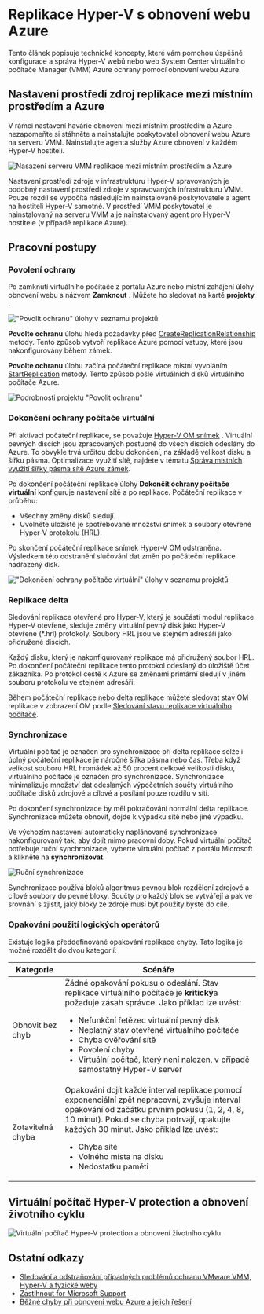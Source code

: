<properties
    pageTitle="Replikace Hyper-V s obnovení webu Azure | Microsoft Azure"
    description="Princip technické koncepty, které vám pomohou úspěšně instalace, konfigurace a správa obnovení webu Azure pomocí tohoto článku."
    services="site-recovery"
    documentationCenter=""
    authors="Rajani-Janaki-Ram"
    manager="mkjain"
    editor=""/>

<tags
    ms.service="site-recovery"
    ms.devlang="na"
    ms.topic="article"
    ms.tgt_pltfrm="na"
    ms.workload="storage-backup-recovery"
    ms.date="09/12/2016"
    ms.author="rajanaki"/>  


# <a name="hyper-v-replication-with-azure-site-recovery"></a>Replikace Hyper-V s obnovení webu Azure

Tento článek popisuje technické koncepty, které vám pomohou úspěšně konfigurace a správa Hyper-V webů nebo web System Center virtuálního počítače Manager (VMM) Azure ochrany pomocí obnovení webu Azure.

## <a name="setting-up-the-source-environment-for-replication-between-on-premises-and-azure"></a>Nastavení prostředí zdroj replikace mezi místním prostředím a Azure

V rámci nastavení havárie obnovení mezi místním prostředím a Azure nezapomeňte si stáhněte a nainstalujte poskytovatel obnovení webu Azure na serveru VMM. Nainstalujte agenta služby Azure obnovení v každém Hyper-V hostiteli.

![Nasazení serveru VMM replikace mezi místním prostředím a Azure](media/site-recovery-understanding-site-to-azure-protection/image00.png)

Nastavení prostředí zdroje v infrastrukturu Hyper-V spravovaných je podobný nastavení prostředí zdroje v spravovaných infrastrukturu VMM. Pouze rozdíl se vypočítá následujícím nainstalované poskytovatele a agent na hostiteli Hyper-V samotné. V prostředí VMM poskytovatel je nainstalovaný na serveru VMM a je nainstalovaný agent pro Hyper-V hostitele (v případě replikace Azure).

## <a name="workflows"></a>Pracovní postupy

### <a name="enable-protection"></a>Povolení ochrany
Po zamknutí virtuálního počítače z portálu Azure nebo místní zahájení úlohy obnovení webu s názvem **Zamknout** . Můžete ho sledovat na kartě **projekty** .

!["Povolit ochranu" úlohy v seznamu projektů](media/site-recovery-understanding-site-to-azure-protection/image001.PNG)

**Povolte ochranu** úlohu hledá požadavky před [CreateReplicationRelationship](https://msdn.microsoft.com/library/hh850036.aspx) metody. Tento způsob vytvoří replikace Azure pomocí vstupy, které jsou nakonfigurovány během zámek.

**Povolte ochranu** úlohu začíná počáteční replikace místní vyvoláním [StartReplication](https://msdn.microsoft.com/library/hh850303.aspx) metody. Tento způsob pošle virtuálních disků virtuálního počítače Azure.

![Podrobnosti projektu "Povolit ochranu"](media/site-recovery-understanding-site-to-azure-protection/IMAGE002.PNG)

### <a name="finalize-protection-on-the-virtual-machine"></a>Dokončení ochrany počítače virtuální
Při aktivaci počáteční replikace, se považuje [Hyper-V OM snímek](https://technet.microsoft.com/library/dd560637.aspx) . Virtuální pevných discích jsou zpracovaných postupně do všech discích odeslány do Azure. To obvykle trvá určitou dobu dokončení, na základě velikost disku a šířku pásma. Optimalizace využití sítě, najdete v tématu [Správa místních využití šířky pásma sítě Azure zámek](https://support.microsoft.com/kb/3056159).

Po dokončení počáteční replikace úlohy **Dokončit ochrany počítače virtuální** konfiguruje nastavení sítě a po replikace. Počáteční replikace v průběhu:

- Všechny změny disků sledují. 
- Uvolněte úložiště je spotřebované množství snímek a soubory otevřené Hyper-V protokolu (HRL).

Po skončení počáteční replikace snímek Hyper-V OM odstraněna. Výsledkem této odstranění slučování dat změn po počáteční replikace nadřazený disk.

!["Dokončení ochrany počítače virtuální" úlohy v seznamu projektů](media/site-recovery-understanding-site-to-azure-protection/image03.png)

### <a name="delta-replication"></a>Replikace delta
Sledování replikace otevřené pro Hyper-V, který je součástí modul replikace Hyper-V otevřené, sleduje změny virtuální pevný disk jako Hyper-V otevřené (*.hrl) protokoly. Soubory HRL jsou ve stejném adresáři jako přidružené discích.

Každý disku, který je nakonfigurovaný replikace má přidružený soubor HRL. Po dokončení počáteční replikace tento protokol odeslaný do úložiště účet zákazníka. Po protokol cestě k Azure se změnami primární sledují v jiném souboru protokolu ve stejném adresáři.

Během počáteční replikace nebo delta replikace můžete sledovat stav OM replikace v zobrazení OM podle [Sledování stavu replikace virtuálního počítače](./site-recovery-monitoring-and-troubleshooting.md#monitor-replication-health-for-virtual-machine).  

### <a name="resynchronization"></a>Synchronizace
Virtuální počítač je označen pro synchronizace při delta replikace selže i úplný počáteční replikace je náročné šířka pásma nebo čas. Třeba když velikost souboru HRL hromádek až 50 procent celkové velikosti disku, virtuálního počítače je označen pro synchronizace. Synchronizace minimalizuje množství dat odeslaných výpočetních součty virtuálního počítače disků zdrojové a cílové a posílání pouze rozdílu v síti.

Po dokončení synchronizace by měl pokračování normální delta replikace. Synchronizace můžete obnovit, dojde k výpadku sítě nebo jiné výpadku.

Ve výchozím nastavení automaticky naplánované synchronizace nakonfigurovaný tak, aby dojít mimo pracovní doby. Pokud virtuální počítač potřebuje ruční synchronizace, vyberte virtuální počítač z portálu Microsoft a klikněte na **synchronizovat**.

![Ruční synchronizace](media/site-recovery-understanding-site-to-azure-protection/image04.png)

Synchronizace používá bloků algoritmus pevnou blok rozdělení zdrojové a cílové soubory do pevné bloky. Součty pro každý blok se vytvářejí a pak ve srovnání s zjistit, jaký bloky ze zdroje musí být použity byste do cíle.

### <a name="retry-logic"></a>Opakování použití logických operátorů
Existuje logika předdefinované opakování replikace chyby. Tato logika je možné rozdělit do dvou kategorií:

| Kategorie                  | Scénáře                                    |
|---------------------------|----------------------------------------------|
| Obnovit bez chyb     | Žádné opakování pokusu o odeslání. Stav replikace virtuálního počítače je **kritický**a požaduje zásah správce. Jako příklad lze uvést: <ul><li>Nefunkční řetězec virtuální pevný disk</li><li>Neplatný stav otevřené virtuálního počítače</li><li>Chyba ověřování sítě</li><li>Povolení chyby</li><li>Virtuální počítač, který není nalezen, v případě samostatný Hyper-V server</li></ul>|
| Zotavitelná chyba         | Opakování dojít každé interval replikace pomocí exponenciální zpět nepracovní, zvyšuje interval opakování od začátku prvním pokusu (1, 2, 4, 8, 10 minut). Pokud se chyba potrvají, opakujte každých 30 minut. Jako příklad lze uvést: <ul><li>Chyba sítě</li><li>Volného místa na disku</li><li>Nedostatku paměti</li></ul>|

## <a name="hyper-v-virtual-machine-protection-and-recovery-life-cycle"></a>Virtuální počítač Hyper-V protection a obnovení životního cyklu

![Virtuální počítač Hyper-V protection a obnovení životního cyklu](media/site-recovery-understanding-site-to-azure-protection/image05.png)

## <a name="other-references"></a>Ostatní odkazy

- [Sledování a odstraňování případných problémů ochranu VMware VMM, Hyper-V a fyzické weby](./site-recovery-monitoring-and-troubleshooting.md)
- [Zastihnout for Microsoft Support](./site-recovery-monitoring-and-troubleshooting.md#reaching-out-for-microsoft-support)
- [Běžné chyby při obnovení webu Azure a jejich řešení](./site-recovery-monitoring-and-troubleshooting.md#common-asr-errors-and-their-resolutions)
